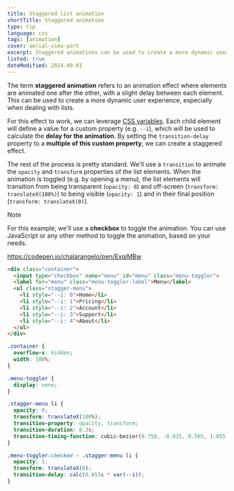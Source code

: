 ```yaml
---
title: Staggered list animation
shortTitle: Staggered animation
type: tip
language: css
tags: [animation]
cover: aerial-view-port
excerpt: Staggered animations can be used to create a more dynamic user experience. Get creative with your lists!
listed: true
dateModified: 2024-09-01
---
```


The term **staggered animation** refers to an animation effect where elements are animated one after the other, with a slight delay between each element. This can be used to create a more dynamic user experience, especially when dealing with lists.

For this effect to work, we can leverage [CSS variables](/css/s/variables). Each child element will define a value for a custom property (e.g. `--i`), which will be used to calculate the **delay for the animation**. By setting the `transition-delay` property to a **multiple of this custom property**, we can create a staggered effect.

The rest of the process is pretty standard. We'll use a `transition` to animate the `opacity` and `transform` properties of the list elements. When the animation is toggled (e.g. by opening a menu), the list elements will transition from being transparent (`opacity: 0`) and off-screen (`transform: translateX(100%)`) to being visible (`opacity: 1`) and in their final position (`transform: translateX(0)`).

> [!NOTE]
>
> For this example, we'll use a **checkbox** to toggle the animation. You can use JavaScript or any other method to toggle the animation, based on your needs.

https://codepen.io/chalarangelo/pen/ExqjMBw

```html
<div class="container">
  <input type="checkbox" name="menu" id="menu" class="menu-toggler">
  <label for="menu" class="menu-toggler-label">Menu</label>
  <ul class="stagger-menu">
    <li style="--i: 0">Home</li>
    <li style="--i: 1">Pricing</li>
    <li style="--i: 2">Account</li>
    <li style="--i: 3">Support</li>
    <li style="--i: 4">About</li>
  </ul>
</div>
```

```css
.container {
  overflow-x: hidden;
  width: 100%;
}

.menu-toggler {
  display: none;
}

.stagger-menu li {
  opacity: 0;
  transform: translateX(100%);
  transition-property: opacity, transform;
  transition-duration: 0.3s;
  transition-timing-function: cubic-bezier(0.750, -0.015, 0.565, 1.055);
}

.menu-toggler:checked ~ .stagger-menu li {
  opacity: 1;
  transform: translateX(0);
  transition-delay: calc(0.055s * var(--i));
}
```

